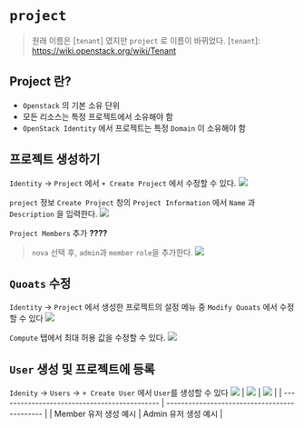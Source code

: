 #  `project`
> 원래 이름은 [`tenant`] 였지만 `project` 로 이름이 바뀌었다.
[`tenant`]: https://wiki.openstack.org/wiki/Tenant

## Project 란?
- `Openstack` 의 기본 소유 단위
- 모든 리소스는 특정 프로젝트에서 소유해야 함
- `OpenStack Identity` 에서 프로젝트는 특정 `Domain` 이 소유해야 함

## 프로젝트 생성하기
`Identity` -> `Project` 에서 `+ Create Project` 에서 수정할 수 있다.
![](./static/2020/01/02/0_project/1.png)

`project` 정보
`Create Project` 창의 `Project Information` 에서 `Name` 과 `Description` 을 입력한다.
![](./static/2020/01/02/0_project/2.png)

`Project Members` 추가 **????**
> `nova` 선택 후, `admin`과 `member` `role`을 추가한다.
![](./static/2020/01/02/0_project/3.png)

## `Quoats` 수정
`Identity` -> `Project` 에서 생성한 프로젝트의 설정 메뉴 중 `Modify Quoats` 에서 수정할 수 있다
![](./static/2020/01/02/0_project/4.png)

`Compute` 탭에서 최대 허용 값을 수정할 수 있다.
![](./static/2020/01/02/0_project/5.png)
## `User` 생성 및 프로젝트에 등록
`Idenity` -> `Users` -> `+ Create User` 에서 `User`를 생성할 수 있다
![](./static/2020/01/02/1_projectuser/8.png)
| ![](./static/2020/01/02/1_projectuser/6.png) | ![](./static/2020/01/02/1_projectuser/7.png) |
| -------------------------------------------- | -------------------------------------------- |
| Member 유저 생성 예시                        | Admin 유저 생성 예시                         |